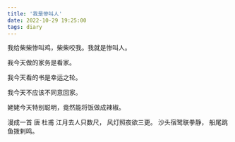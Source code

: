 ```yaml
---
title: '我是惨叫人'
date: 2022-10-29 19:25:00
tags: diary
---
```

我给柴柴惨叫鸡，柴柴咬我。我就是惨叫人。

我今天做的家务是看家。

我今天看的书是幸运之轮。

我今天不应该不同意回家。

姥姥今天特别聪明，竟然能将饭做成辣椒。

漫成一首 唐 杜甫
江月去人只数尺，
风灯照夜欲三更。
沙头宿鹭联拳静，
船尾跳鱼拨剌鸣。
